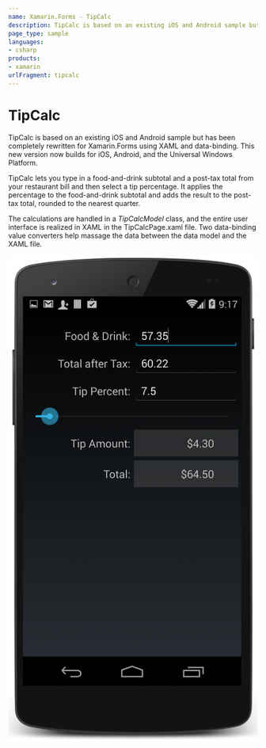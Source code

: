 ```yaml
---
name: Xamarin.Forms - TipCalc
description: TipCalc is based on an existing iOS and Android sample but has been completely rewritten for Xamarin.Forms using XAML and data-binding.
page_type: sample
languages:
- csharp
products:
- xamarin
urlFragment: tipcalc
---
```

# TipCalc

TipCalc is based on an existing iOS and Android sample but has been completely rewritten for Xamarin.Forms
using XAML and data-binding. This new version now builds for iOS, Android, and the Universal Windows Platform.

TipCalc lets you type in a food-and-drink subtotal
and a post-tax total from your restaurant bill and then select a tip percentage. It applies the percentage
to the food-and-drink subtotal and adds the result to the post-tax total, rounded to the nearest quarter.

The calculations are handled in a *TipCalcModel* class, and the entire user interface is realized in
XAML in the TipCalcPage.xaml file. Two data-binding value converters help massage the data between the data model and the XAML file.

![TipCalc application screenshot](Screenshots/01Android.png "TipCalc application screenshot")
